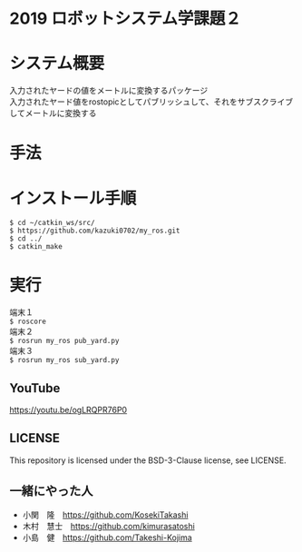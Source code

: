 # 2019 ロボットシステム学課題２
# システム概要
入力されたヤードの値をメートルに変換するパッケージ  
入力されたヤード値をrostopicとしてパブリッシュして、それをサブスクライブしてメートルに変換する
# 手法
# インストール手順
```
$ cd ~/catkin_ws/src/
$ https://github.com/kazuki0702/my_ros.git
$ cd ../
$ catkin_make
```    
# 実行
端末１  
`$ roscore`  
端末２  
`$ rosrun my_ros pub_yard.py`  
端末３  
`$ rosrun my_ros sub_yard.py`
## YouTube
https://youtu.be/ogLRQPR76P0
## LICENSE  
This repository is licensed under the BSD-3-Clause license, see LICENSE.
## 一緒にやった人
* 小関　隆　https://github.com/KosekiTakashi  
* 木村　慧士　https://github.com/kimurasatoshi  
* 小島　健　https://github.com/Takeshi-Kojima  

